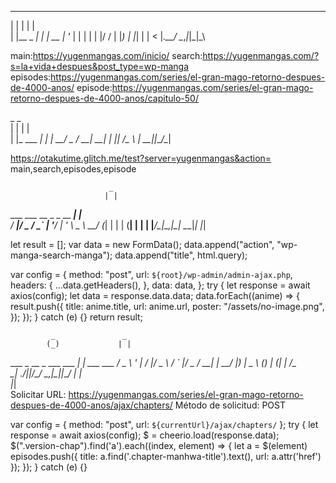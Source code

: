 
  _           _ _    
 | |         | | |   
 | |__  _   _| | | __
 | '_ \| | | | | |/ /
 | |_) | |_| | |   < 
 |_.__/ \__,_|_|_|\_\
                     
                     

main:https://yugenmangas.com/inicio/
search:https://yugenmangas.com/?s=la+vida+despues&post_type=wp-manga
episodes:https://yugenmangas.com/series/el-gran-mago-retorno-despues-de-4000-anos/
episode:https://yugenmangas.com/series/el-gran-mago-retorno-despues-de-4000-anos/capitulo-50/

  _            _   
 | |          | |  
 | |_ ___  ___| |_ 
 | __/ _ \/ __| __|
 | ||  __/\__ \ |_ 
  \__\___||___/\__|
                   
                   

https://otakutime.glitch.me/test?server=yugenmangas&action=
main,search,episodes,episode

                          _     
                         | |    
  ___  ___  __ _ _ __ ___| |__  
 / __|/ _ \/ _` | '__/ __| '_ \ 
 \__ \  __/ (_| | | | (__| | | |
 |___/\___|\__,_|_|  \___|_| |_|
                                
                                

let result = [];
  var data = new FormData();
  data.append("action", "wp-manga-search-manga");
  data.append("title", html.query);

  var config = {
    method: "post",
    url: `${root}/wp-admin/admin-ajax.php`,
    headers: {
      ...data.getHeaders(),
    },
    data: data,
  };
  try {
    let response = await axios(config);
    let data = response.data.data;
    data.forEach((anime) => {
      result.push({
        title: anime.title,
        url: anime.url,
        poster: "/assets/no-image.png",
      });
    });
  } catch (e) {}
  return result;

             _               _           
            (_)             | |          
   ___ _ __  _ ___  ___   __| | ___  ___ 
  / _ \ '_ \| / __|/ _ \ / _` |/ _ \/ __|
 |  __/ |_) | \__ \ (_) | (_| |  __/\__ \
  \___| .__/|_|___/\___/ \__,_|\___||___/
      | |                                
      |_|                                
Solicitar URL: https://yugenmangas.com/series/el-gran-mago-retorno-despues-de-4000-anos/ajax/chapters/
Método de solicitud: POST

var config = {
  method: "post",
  url: `${currentUrl}/ajax/chapters/`
};
try {
  let response = await axios(config);
  $ = cheerio.load(response.data);
  $(".version-chap").find('a').each((index, element) => {
    let a = $(element)
    episodes.push({ title: a.find('.chapter-manhwa-title').text(), url: a.attr('href') });
  });
} catch (e) {}